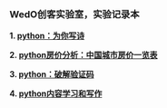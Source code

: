 ### WedO创客实验室，实验记录本

**1. [python：为你写诗](https://github.com/dnnyyq/wedo_lab/tree/master/gen_poem)**

**2. [python房价分析：中国城市房价一览表](https://github.com/dnnyyq/wedo_lab/tree/master/house)**

**3. [python：破解验证码](https://github.com/dnnyyq/wedo_lab/tree/master/crack_code)**

**4. [python内容学习和写作](https://github.com/dnnyyq/wedo_lab/tree/master/python学习)**

